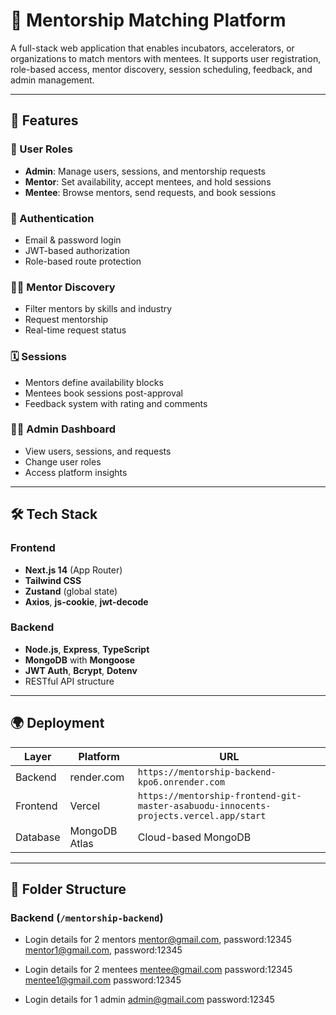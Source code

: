 # 🌱 Mentorship Matching Platform

A full-stack web application that enables incubators, accelerators, or organizations to match mentors with mentees. It supports user registration, role-based access, mentor discovery, session scheduling, feedback, and admin management.

---

## 🚀 Features

### 👥 User Roles
- **Admin**: Manage users, sessions, and mentorship requests
- **Mentor**: Set availability, accept mentees, and hold sessions
- **Mentee**: Browse mentors, send requests, and book sessions

### 🔐 Authentication
- Email & password login
- JWT-based authorization
- Role-based route protection

### 🧑‍🏫 Mentor Discovery
- Filter mentors by skills and industry
- Request mentorship
- Real-time request status

### 🗓️ Sessions
- Mentors define availability blocks
- Mentees book sessions post-approval
- Feedback system with rating and comments

### 🧑‍💼 Admin Dashboard
- View users, sessions, and requests
- Change user roles
- Access platform insights

---

## 🛠 Tech Stack

### Frontend
- **Next.js 14** (App Router)
- **Tailwind CSS**
- **Zustand** (global state)
- **Axios**, **js-cookie**, **jwt-decode**

### Backend
- **Node.js**, **Express**, **TypeScript**
- **MongoDB** with **Mongoose**
- **JWT Auth**, **Bcrypt**, **Dotenv**
- RESTful API structure

---

## 🌍 Deployment

| Layer     | Platform | URL                        |
|-----------|----------|----------------------------|
| Backend   | render.com  | `https://mentorship-backend-kpo6.onrender.com` |
| Frontend  | Vercel   | `https://mentorship-frontend-git-master-asabuodu-innocents-projects.vercel.app/start`     |
| Database  | MongoDB Atlas | Cloud-based MongoDB    |

---

## 📁 Folder Structure

### Backend (`/mentorship-backend`)


- Login details for 2 mentors
mentor@gmail.com, password:12345
mentor1@gmail.com, password:12345

- Login details for 2 mentees
mentee@gmail.com password:12345
mentee1@gmail.com password:12345

- Login details for 1 admin
admin@gmail.com password:12345